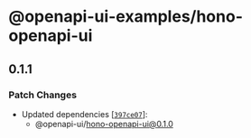 # @openapi-ui-examples/hono-openapi-ui

## 0.1.1

### Patch Changes

- Updated dependencies [[`397ce07`](https://github.com/openapi-ui/nodejs-openapi-ui/commit/397ce075aac7f1030f5f134e408f3b374807b05a)]:
  - @openapi-ui/hono-openapi-ui@0.1.0
